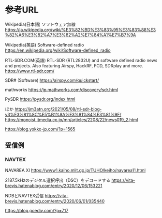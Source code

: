 # 参考URL

Wikipedia(日本語) ソフトウェア無線
https://ja.wikipedia.org/wiki/%E3%82%BD%E3%83%95%E3%83%88%E3%82%A6%E3%82%A7%E3%82%A2%E7%84%A1%E7%B7%9A

Wikipedia(英語) Software-defined radio
https://en.wikipedia.org/wiki/Software-defined_radio

RTL-SDR.COM(英語) RTL-SDR (RTL2832U) and software defined radio news and projects. Also featuring Airspy, HackRF, FCD, SDRplay and more.
https://www.rtl-sdr.com/

SDR# (Software)
https://airspy.com/quickstart/

mathworks
https://jp.mathworks.com/discovery/sdr.html

PySDR
https://pysdr.org/index.html

ほか
https://jm3atn.org/2021/05/08/rtl-sdr-blog-v3%E3%81%8C%E5%B1%8A%E3%81%84%E3%81%9F/
https://monoist.itmedia.co.jp/mn/articles/2208/22/news019_2.html


https://blog.yokko-jp.com/?p=1565


## 受信例
### NAVTEX
NAVAREA XI
https://www1.kaiho.mlit.go.jp/TUHO/keiho/navarea11.html

2187.5kHzのデジタル選択呼出（DSC）をデコードする
https://vita-brevis.hatenablog.com/entry/2020/12/06/153221

NDBとNAVTEX受信
https://vita-brevis.hatenablog.com/entry/2020/06/01/035440



https://blog.goediy.com/?p=717
